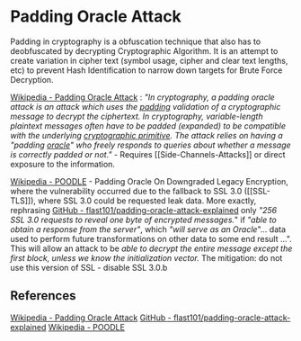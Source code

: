 # Padding Oracle Attack

Padding in cryptography is a obfuscation technique that also has to deobfuscated by decrypting Cryptographic Algorithm. It is an attempt to create variation in cipher text (symbol usage, cipher and clear text lengths, etc) to prevent Hash Identification to narrow down targets for Brute Force Decryption.

[Wikipedia - Padding Oracle Attack](https://en.wikipedia.org/wiki/Padding_oracle_attack) : *"In cryptography, a padding oracle attack is an attack which uses the [padding](https://en.wikipedia.org/wiki/Padding_(cryptography) "Padding (cryptography)") validation of a cryptographic message to decrypt the ciphertext. In cryptography, variable-length plaintext messages often have to be padded (expanded) to be compatible with the underlying [cryptographic primitive](https://en.wikipedia.org/wiki/Cryptographic_primitive "Cryptographic primitive"). The attack relies on having a "padding [oracle](https://en.wikipedia.org/wiki/Oracle_machine "Oracle machine")" who freely responds to queries about whether a message is correctly padded or not."* - Requires [[Side-Channels-Attacks]] or direct exposure to the information.

[Wikipedia - POODLE](https://en.wikipedia.org/wiki/POODLE) - Padding Oracle On Downgraded Legacy Encryption, where the vulnerability occurred due to the fallback to SSL 3.0 ([[SSL-TLS]]), where SSL 3.0 could be requested leak data. More exactly, rephrasing [GitHub - flast101/padding-oracle-attack-explained](https://github.com/flast101/padding-oracle-attack-explained#5--padding-oracle-attack) only *"256 SSL 3.0 requests to reveal one byte of encrypted messages.*" if *"able to obtain a response from the server"*, which *"will serve as an Oracle*"... data used to perform future transformations on other data to some end result ...". This will allow an attack to be *able to decrypt the entire message except the first block, unless we know the initialization vector.* The mitigation: do not use this version of SSL - disable SSL 3.0.b

## References

[Wikipedia - Padding Oracle Attack](https://en.wikipedia.org/wiki/Padding_oracle_attack) 
[GitHub - flast101/padding-oracle-attack-explained](https://github.com/flast101/padding-oracle-attack-explained#5--padding-oracle-attack)
[Wikipedia - POODLE](https://en.wikipedia.org/wiki/POODLE) 